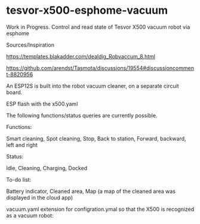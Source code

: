 # tesvor-x500-esphome-vacuum
Work in Progress.  Control and read state of Tesvor X500 vacuum robot via esphome

Sources/Inspiration

https://templates.blakadder.com/dealdig_Robvaccum_8.html

https://github.com/arendst/Tasmota/discussions/19554#discussioncomment-8820956


An ESP12S is built into the robot vacuum cleaner, on a separate circuit board.

ESP flash with the x500.yaml

The following functions/status queries are currently possible.

Functions:

Smart cleaning, Spot cleaning, Stop, Back to station, 
Forward, backward, left and right

Status:

Idle, Cleaning, Charging, Docked 

To-do list:

Battery indicator, Cleaned area, Map (a map of the cleaned area was displayed in the cloud app)

vacuum.yaml extension for configration.ymal so that the X500 is recognized as a vacuum robot:
